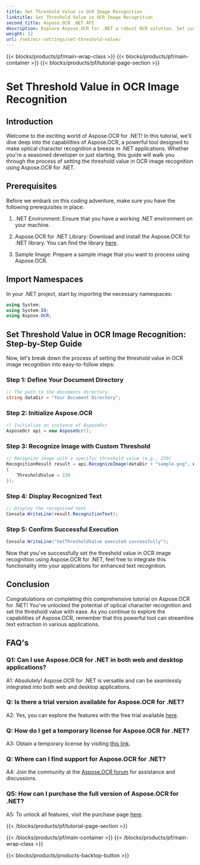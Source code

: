 ```yaml
---
title: Set Threshold Value in OCR Image Recognition
linktitle: Set Threshold Value in OCR Image Recognition
second_title: Aspose.OCR .NET API
description: Explore Aspose.OCR for .NET a robust OCR solution. Set custom threshold values effortlessly. Enhance text recognition in your applications.
weight: 12
url: /net/ocr-settings/set-threshold-value/
---
```


{{< blocks/products/pf/main-wrap-class >}}
{{< blocks/products/pf/main-container >}}
{{< blocks/products/pf/tutorial-page-section >}}

# Set Threshold Value in OCR Image Recognition

## Introduction

Welcome to the exciting world of Aspose.OCR for .NET! In this tutorial, we'll dive deep into the capabilities of Aspose.OCR, a powerful tool designed to make optical character recognition a breeze in .NET applications. Whether you're a seasoned developer or just starting, this guide will walk you through the process of setting the threshold value in OCR image recognition using Aspose.OCR for .NET.

## Prerequisites

Before we embark on this coding adventure, make sure you have the following prerequisites in place:

1. .NET Environment: Ensure that you have a working .NET environment on your machine.

2. Aspose.OCR for .NET Library: Download and install the Aspose.OCR for .NET library. You can find the library [here](https://releases.aspose.com/ocr/net/).

3. Sample Image: Prepare a sample image that you want to process using Aspose.OCR.

## Import Namespaces

In your .NET project, start by importing the necessary namespaces:

```csharp
using System;
using System.IO;
using Aspose.OCR;
```

## Set Threshold Value in OCR Image Recognition: Step-by-Step Guide

Now, let's break down the process of setting the threshold value in OCR image recognition into easy-to-follow steps:

### Step 1: Define Your Document Directory

```csharp
// The path to the documents directory.
string dataDir = "Your Document Directory";
```

### Step 2: Initialize Aspose.OCR

```csharp
// Initialize an instance of AsposeOcr
AsposeOcr api = new AsposeOcr();
```

### Step 3: Recognize Image with Custom Threshold

```csharp
// Recognize image with a specific threshold value (e.g., 230)
RecognitionResult result = api.RecognizeImage(dataDir + "sample.png", new RecognitionSettings
{
    ThresholdValue = 230
});
```

### Step 4: Display Recognized Text

```csharp
// Display the recognized text
Console.WriteLine(result.RecognitionText);
```

### Step 5: Confirm Successful Execution

```csharp
Console.WriteLine("SetThresholdValue executed successfully");
```

Now that you've successfully set the threshold value in OCR image recognition using Aspose.OCR for .NET, feel free to integrate this functionality into your applications for enhanced text recognition.

## Conclusion

Congratulations on completing this comprehensive tutorial on Aspose.OCR for .NET! You've unlocked the potential of optical character recognition and set the threshold value with ease. As you continue to explore the capabilities of Aspose.OCR, remember that this powerful tool can streamline text extraction in various applications.

## FAQ's

### Q1: Can I use Aspose.OCR for .NET in both web and desktop applications?

A1: Absolutely! Aspose.OCR for .NET is versatile and can be seamlessly integrated into both web and desktop applications.

### Q: Is there a trial version available for Aspose.OCR for .NET?

A2: Yes, you can explore the features with the free trial available [here](https://releases.aspose.com/).

### Q: How do I get a temporary license for Aspose.OCR for .NET?

A3: Obtain a temporary license by visiting [this link](https://purchase.aspose.com/temporary-license/).

### Q: Where can I find support for Aspose.OCR for .NET?

A4: Join the community at the [Aspose.OCR forum](https://forum.aspose.com/c/ocr/16) for assistance and discussions.

### Q5: How can I purchase the full version of Aspose.OCR for .NET?

A5: To unlock all features, visit the purchase page [here](https://purchase.aspose.com/buy).

{{< /blocks/products/pf/tutorial-page-section >}}

{{< /blocks/products/pf/main-container >}}
{{< /blocks/products/pf/main-wrap-class >}}

{{< blocks/products/products-backtop-button >}}
